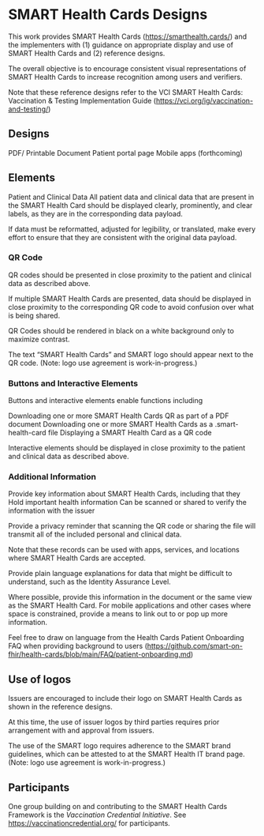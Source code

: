 # SMART Health Cards Designs
This work provides SMART Health Cards (https://smarthealth.cards/) and the  implementers with (1) guidance on appropriate display and use of SMART Health Cards and (2) reference designs.

The overall objective is to encourage consistent visual representations of SMART Health Cards to increase recognition among users and verifiers.

Note that these reference designs refer to the VCI SMART Health Cards: Vaccination & Testing Implementation Guide (https://vci.org/ig/vaccination-and-testing/)


## Designs
PDF/ Printable Document
Patient portal page
Mobile apps (forthcoming)


## Elements
Patient and Clinical Data
All patient data and clinical data that are present in the SMART Health Card should be displayed clearly, prominently, and clear labels, as they are in the corresponding data payload.

If data must be reformatted, adjusted for legibility, or translated, make every effort to ensure that they are consistent with the original data payload.

### QR Code
QR codes should be presented in close proximity to the patient and clinical data as described above.

If multiple SMART Health Cards are presented, data should be displayed in close proximity to the corresponding QR code to avoid confusion over what is being shared.

QR Codes should be rendered in black on a white background only to maximize contrast.

The text “SMART Health Cards” and SMART logo should appear next to the QR code. (Note: logo use agreement is work-in-progress.)

### Buttons and Interactive Elements
Buttons and interactive elements enable functions including  

Downloading one or more SMART Health Cards QR as part of a PDF document
Downloading one or more SMART Health Cards as a .smart-health-card file
Displaying a SMART Health Card as a QR code

Interactive elements should be displayed in close proximity to the patient and clinical data as described above.

### Additional Information
Provide key information about SMART Health Cards, including that they 
Hold important health information
Can be scanned or shared to verify the information with the issuer

Provide a privacy reminder that scanning the QR code or sharing the file will transmit all of the included personal and clinical data.

Note that these records can be used with apps, services, and locations where SMART Health Cards are accepted.

Provide plain language explanations for data that might be difficult to understand, such as the Identity Assurance Level.

Where possible, provide this information in the document or the same view as the SMART Health Card. For mobile applications and other cases where space is constrained, provide a means to link out to or pop up more information.

Feel free to draw on language from the Health Cards Patient Onboarding FAQ when providing background to users (https://github.com/smart-on-fhir/health-cards/blob/main/FAQ/patient-onboarding.md)


## Use of logos
Issuers are encouraged to include their logo on SMART Health Cards as shown in the reference designs.

At this time, the use of issuer logos by third parties requires prior arrangement with and approval from issuers.

The use of the SMART logo requires adherence to the SMART brand guidelines, which can be attested to at the SMART Health IT brand page. (Note: logo use agreement is work-in-progress.)


## Participants
One group building on and contributing to the SMART Health Cards Framework is the *Vaccination Credential Initiative*. See https://vaccinationcredential.org/ for participants.
